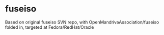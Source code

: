 # fuseiso
Based on original fuseiso SVN repo, with OpenMandrivaAssociation/fuseiso folded in, targeted at Fedora/RedHat/Oracle
